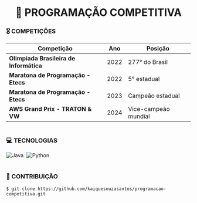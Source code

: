 <h1 align=center>🎯 PROGRAMAÇÃO COMPETITIVA</h1>

### 🎖️ COMPETIÇÕES

| Competição | Ano | Posição |
| --- | --- | --- |
| **Olimpiada Brasileira de Informática**| 2022 | 277° do Brasil |
| **Maratona de Programação - Etecs** | 2022 | 5° estadual |
| **Maratona de Programação - Etecs** | 2023 | Campeão estadual |
| **AWS Grand Prix - TRATON & VW** | 2024 | Vice-campeão mundial |

#
### 💻 TECNOLOGIAS

![Java](https://img.shields.io/badge/Java-0D1117?style=for-the-badge&logo=openjdk&logoColor=white&labelColor=0D1117)&nbsp;
![Python](https://img.shields.io/badge/-python-0D1117?style=for-the-badge&logo=python&logoColor=1572B6&labelColor=0D1117)&nbsp;

#
### 🔗 CONTRIBUIÇÃO

```
$ git clone https://github.com/kaiquesouzasantos/programacao-competitiva.git 
```
